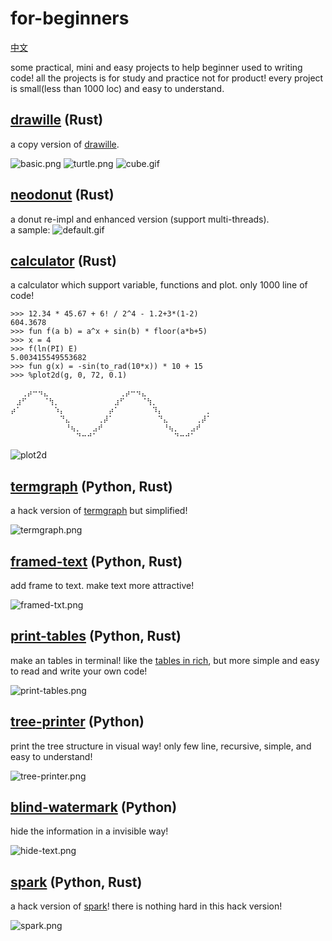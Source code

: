 # for-beginners

[中文](./README_cn.md)

some practical, mini and easy projects to help beginner used to writing code!
all the projects is for study and practice not for product!
every project is small(less than 1000 loc) and easy to understand.

## [drawille](./drawille/README.md) (Rust)

a copy version of [drawille](https://github.com/asciimoo/drawille).

![basic.png](./drawille/img/basic.png)
![turtle.png](./drawille/img/turtle.png)
![cube.gif](./drawille/img/cube.gif)

## [neodonut](./donut/README.md) (Rust)

a donut re-impl and enhanced version (support multi-threads).  
a sample:
![default.gif](./images/donut/default.gif)

## [calculator](./calculator/README.md) (Rust)

a calculator which support variable, functions and plot. only 1000 line of code!
```
>>> 12.34 * 45.67 + 6! / 2^4 - 1.2+3*(1-2)
604.3678
>>> fun f(a b) = a^x + sin(b) * floor(a*b+5)
>>> x = 4
>>> f(ln(PI) E)
5.003415549553682
>>> fun g(x) = -sin(to_rad(10*x)) * 10 + 15
>>> %plot2d(g, 0, 72, 0.1)
⠀⠀⠀⠀⠀⠀⠀⠀⠀⠀⠀⠀⠀⠀⠀⠀⠀⠀⠀⠀⠀⠀⠀⠀⠀⠀⠀⠀⠀⠀⠀⠀⠀⠀⠀⠀⠀
⠀⠀⢀⡴⠒⠲⣄⠀⠀⠀⠀⠀⠀⠀⠀⠀⠀⠀⠀⠀⢀⡴⠒⠲⣄⠀⠀⠀⠀⠀⠀⠀⠀⠀⠀⠀⠀
⠀⣰⠋⠀⠀⠀⠈⢳⡀⠀⠀⠀⠀⠀⠀⠀⠀⠀⠀⣰⠋⠀⠀⠀⠈⢳⡀⠀⠀⠀⠀⠀⠀⠀⠀⠀⠀
⡴⠁⠀⠀⠀⠀⠀⠀⠱⡄⠀⠀⠀⠀⠀⠀⠀⠀⡴⠁⠀⠀⠀⠀⠀⠀⠹⡄⠀⠀⠀⠀⠀⠀⠀⠀⡀
⠀⠀⠀⠀⠀⠀⠀⠀⠀⠙⣄⠀⠀⠀⠀⠀⢀⡼⠁⠀⠀⠀⠀⠀⠀⠀⠀⠙⣄⠀⠀⠀⠀⠀⢀⡼⠁
⠀⠀⠀⠀⠀⠀⠀⠀⠀⠀⠘⢦⡀⠀⠀⣠⠞⠀⠀⠀⠀⠀⠀⠀⠀⠀⠀⠀⠘⢦⡀⠀⠀⣠⠞⠀⠀
⠀⠀⠀⠀⠀⠀⠀⠀⠀⠀⠀⠀⠙⠒⠚⠁⠀⠀⠀⠀⠀⠀⠀⠀⠀⠀⠀⠀⠀⠀⠙⠒⠚⠁⠀
```
![plot2d](./calculator/img/plot2d.png)

## [termgraph](./termgraph/README.md) (Python, Rust)

a hack version of [termgraph](https://github.com/sgeisler/termgraph.git)
but simplified!

![termgraph.png](./images/termgraph-colored.png)

## [framed-text](./framed-text/README.md) (Python, Rust)

add frame to text. make text more attractive!

![framed-txt.png](./images/framed-text.png)

## [print-tables](./print_tables/README.md) (Python, Rust)

make an tables in terminal!
like the [tables in rich](https://github.com/Textualize/rich), but more simple and easy to read and write your own code!

![print-tables.png](./images/print-tables.png)

## [tree-printer](./tree-printer/README.md) (Python)

print the tree structure in visual way!
only few line, recursive, simple, and easy to understand!

![tree-printer.png](./images/tree-printer.png)

## [blind-watermark](./blind_watermark/README.md) (Python)

hide the information in a invisible way!

![hide-text.png](./images/blind-watermark-text.png)

## [spark](./spark/README.md) (Python, Rust)

a hack version of [spark](https://github.com/holman/spark)!
there is nothing hard in this hack version!

![spark.png](./images/spark.png)
